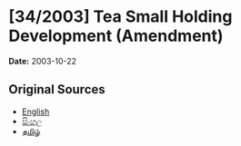 # [34/2003] Tea Small Holding Development (Amendment)

**Date:** 2003-10-22

## Original Sources

- [English](https://documents.gov.lk/view/acts/2003/10/34-2003_E.pdf)
- [සිංහල](https://documents.gov.lk/view/acts/2003/10/34-2003_S.pdf)
- [தமிழ்](https://documents.gov.lk/view/acts/2003/10/34-2003_T.pdf)
